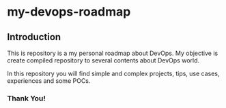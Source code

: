 # my-devops-roadmap

## Introduction

This is repository is a my personal roadmap about DevOps. My objective is create compiled repository to several contents about DevOps world.

In this repository you will find simple and complex projects, tips, use cases, experiences and some POCs.

### Thank You!